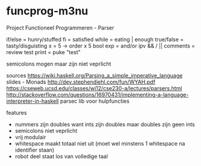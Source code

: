 # funcprog-m3nu
Project Functioneel Programmeren - Parser

if/else = hunry/stuffed
fi = satisfied
while = eating | enough
true/false = tasty/disguisting
x = 5    -> order x 5
bool exp = and/or ipv && / ||
comments = review test
print = puke "test"

semicolons mogen maar zijn niet veprlicht

sources
https://wiki.haskell.org/Parsing_a_simple_imperative_language
slides - Monads
http://dev.stephendiehl.com/fun/WYAH.pdf
https://cseweb.ucsd.edu/classes/wi12/cse230-a/lectures/parsers.html
http://stackoverflow.com/questions/16970431/implementing-a-language-interpreter-in-haskell
parsec lib voor hulpfuncties

features
- nummers zijn doubles want ints zijn doubles maar doubles zijn geen ints
- semicolons niet veprlicht
- vrij modulair
- whitespace maakt totaal niet uit (moet wel minstens 1 whitespace na identifier staan)
- robot deel staat los van volledige taal
